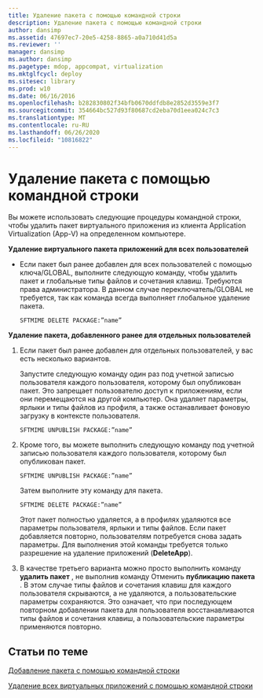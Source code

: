 ```yaml
---
title: Удаление пакета с помощью командной строки
description: Удаление пакета с помощью командной строки
author: dansimp
ms.assetid: 47697ec7-20e5-4258-8865-a0a710d41d5a
ms.reviewer: ''
manager: dansimp
ms.author: dansimp
ms.pagetype: mdop, appcompat, virtualization
ms.mktglfcycl: deploy
ms.sitesec: library
ms.prod: w10
ms.date: 06/16/2016
ms.openlocfilehash: b282830802f34bfb0670ddfdb8e2852d3559e3f7
ms.sourcegitcommit: 354664bc527d93f80687cd2eba70d1eea024c7c3
ms.translationtype: MT
ms.contentlocale: ru-RU
ms.lasthandoff: 06/26/2020
ms.locfileid: "10816822"
---
```

# Удаление пакета с помощью командной строки


Вы можете использовать следующие процедуры командной строки, чтобы удалить пакет виртуального приложения из клиента Application Virtualization (App-V) на определенном компьютере.

**Удаление виртуального пакета приложений для всех пользователей**

-   Если пакет был ранее добавлен для всех пользователей с помощью ключа/GLOBAL, выполните следующую команду, чтобы удалить пакет и глобальные типы файлов и сочетания клавиш. Требуются права администратора. В данном случае переключатель/GLOBAL не требуется, так как команда всегда выполняет глобальное удаление пакета.

    `SFTMIME DELETE PACKAGE:”name”`

**Удаление пакета, добавленного ранее для отдельных пользователей**

1.  Если пакет был ранее добавлен для отдельных пользователей, у вас есть несколько вариантов.

    Запустите следующую команду один раз под учетной записью пользователя каждого пользователя, которому был опубликован пакет. Это запрещает пользователю доступ к приложениям, если они перемещаются на другой компьютер. Она удаляет параметры, ярлыки и типы файлов из профиля, а также останавливает фоновую загрузку в контексте пользователя.

    `SFTMIME UNPUBLISH PACKAGE:”name”`

2.  Кроме того, вы можете выполнить следующую команду под учетной записью пользователя каждого пользователя, которому был опубликован пакет.

    `SFTMIME UNPUBLISH PACKAGE:”name”`

    Затем выполните эту команду для пакета.

    `SFTMIME DELETE PACKAGE:”name”`

    Этот пакет полностью удаляется, а в профилях удаляются все параметры пользователя, ярлыки и типы файлов. Если пакет добавляется повторно, пользователям потребуется снова задать параметры. Для выполнения этой команды требуется только разрешение на удаление приложений (**DeleteApp**).

3.  В качестве третьего варианта можно просто выполнить команду **удалить пакет** , не выполнив команду Отменить **публикацию пакета** . В этом случае типы файлов и сочетания клавиш для каждого пользователя скрываются, а не удаляются, а пользовательские параметры сохраняются. Это означает, что при последующем повторном добавлении пакета для пользователя восстанавливаются типы файлов и сочетания клавиш, а пользовательские параметры применяются повторно.

## Статьи по теме


[Добавление пакета с помощью командной строки](how-to-add-a-package-by-using-the-command-line.md)

[Удаление всех виртуальных приложений с помощью командной строки](how-to-delete-all-virtual-applications-by-using-the-command-line.md)

 

 





